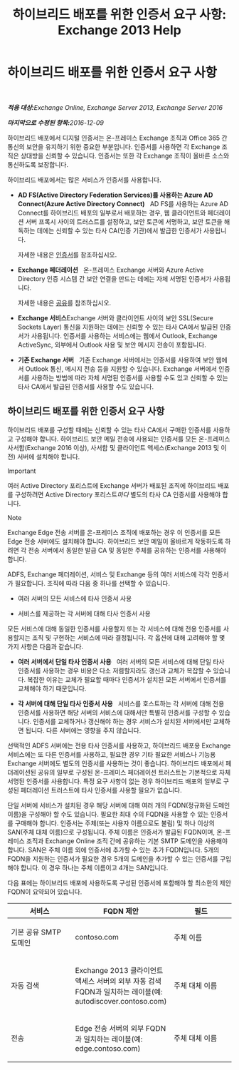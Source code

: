 ﻿---
title: '하이브리드 배포를 위한 인증서 요구 사항: Exchange 2013 Help'
TOCTitle: 하이브리드 배포를 위한 인증서 요구 사항
ms:assetid: 48d532cc-29f9-4009-9d2d-f19a9c13c320
ms:mtpsurl: https://technet.microsoft.com/ko-kr/library/Hh563848(v=EXCHG.150)
ms:contentKeyID: 50484629
ms.date: 01/10/2018
mtps_version: v=EXCHG.150
ms.translationtype: HT
---

# 하이브리드 배포를 위한 인증서 요구 사항

 

_<strong>적용 대상:</strong>Exchange Online, Exchange Server 2013, Exchange Server 2016_

_<strong>마지막으로 수정된 항목:</strong>2016-12-09_

하이브리드 배포에서 디지털 인증서는 온-프레미스 Exchange 조직과 Office 365 간 통신의 보안을 유지하기 위한 중요한 부분입니다. 인증서를 사용하면 각 Exchange 조직은 상대방을 신뢰할 수 있습니다. 인증서는 또한 각 Exchange 조직이 올바른 소스와 통신하도록 보장합니다.

하이브리드 배포에서는 많은 서비스가 인증서를 사용합니다.

  - **AD FS(Active Directory Federation Services)를 사용하는 Azure AD Connect(Azure Active Directory Connect)**   AD FS를 사용하는 Azure AD Connect를 하이브리드 배포의 일부로서 배포하는 경우, 웹 클라이언트와 페더레이션 서버 프록시 사이의 트러스트를 설정하고, 보안 토큰에 서명하고, 보안 토큰을 해독하는 데에는 신뢰할 수 있는 타사 CA(인증 기관)에서 발급한 인증서가 사용됩니다.
    
    자세한 내용은 [인증서](http://go.microsoft.com/fwlink/p/?linkid=205993)를 참조하십시오.

  - **Exchange 페더레이션**   온-프레미스 Exchange 서버와 Azure Active Directory 인증 시스템 간 보안 연결을 만드는 데에는 자체 서명된 인증서가 사용됩니다.
    
    자세한 내용은 [공유](https://technet.microsoft.com/ko-kr/library/dd638083\(v=exchg.150\))를 참조하십시오.

  - **Exchange 서비스**Exchange 서버와 클라이언트 사이의 보안 SSL(Secure Sockets Layer) 통신을 지원하는 데에는 신뢰할 수 있는 타사 CA에서 발급된 인증서가 사용됩니다. 인증서를 사용하는 서비스에는 웹에서 Outlook, Exchange ActiveSync, 외부에서 Outlook 사용 및 보안 메시지 전송이 포함됩니다.

  - **기존 Exchange 서버**   기존 Exchange 서버에서는 인증서를 사용하여 보안 웹에서 Outlook 통신, 메시지 전송 등을 지원할 수 있습니다. Exchange 서버에서 인증서를 사용하는 방법에 따라 자체 서명된 인증서를 사용할 수도 있고 신뢰할 수 있는 타사 CA에서 발급된 인증서를 사용할 수도 있습니다.

## 하이브리드 배포를 위한 인증서 요구 사항

하이브리드 배포를 구성할 때에는 신뢰할 수 있는 타사 CA에서 구매한 인증서를 사용하고 구성해야 합니다. 하이브리드 보안 메일 전송에 사용되는 인증서를 모든 온-프레미스 사서함(Exchange 2016 이상), 사서함 및 클라이언트 액세스(Exchange 2013 및 이전) 서버에 설치해야 합니다.


> [!IMPORTANT]
> 여러 Active Directory 포리스트에 Exchange 서버가 배포된 조직에 하이브리드 배포를 구성하려면 Active Directory 포리스트<EM>마다</EM> 별도의 타사 CA 인증서를 사용해야 합니다.




> [!NOTE]
> Exchange Edge 전송 서버를 온-프레미스 조직에 배포하는 경우 이 인증서를 모든 Edge 전송 서버에도 설치해야 합니다. 하이브리드 보안 메일이 올바르게 작동하도록 하려면 각 전송 서버에서 동일한 발급 CA 및 동일한 주체를 공유하는 인증서를 사용해야 합니다.



ADFS, Exchange 페더레이션, 서비스 및 Exchange 등의 여러 서비스에 각각 인증서가 필요합니다. 조직에 따라 다음 중 하나를 선택할 수 있습니다.

  - 여러 서버의 모든 서비스에 타사 인증서 사용

  - 서비스를 제공하는 각 서버에 대해 타사 인증서 사용

모든 서비스에 대해 동일한 인증서를 사용할지 또는 각 서비스에 대해 전용 인증서를 사용할지는 조직 및 구현하는 서비스에 따라 결정됩니다. 각 옵션에 대해 고려해야 할 몇 가지 사항은 다음과 같습니다.

  - **여러 서버에서 단일 타사 인증서 사용**   여러 서버의 모든 서비스에 대해 단일 타사 인증서를 사용하는 경우 비용은 다소 저렴할지라도 갱신과 교체가 복잡할 수 있습니다. 복잡한 이유는 교체가 필요할 때마다 인증서가 설치된 모든 서버에서 인증서를 교체해야 하기 때문입니다.

  - **각 서버에 대해 단일 타사 인증서 사용**   서비스를 호스트하는 각 서버에 대해 전용 인증서를 사용하면 해당 서버의 서비스에 대해서만 특별히 인증서를 구성할 수 있습니다. 인증서를 교체하거나 갱신해야 하는 경우 서비스가 설치된 서버에서만 교체하면 됩니다. 다른 서버에는 영향을 주지 않습니다.

선택적인 ADFS 서버에는 전용 타사 인증서를 사용하고, 하이브리드 배포용 Exchange 서비스에는 또 다른 인증서를 사용하고, 필요한 경우 기타 필요한 서비스나 기능용 Exchange 서버에도 별도의 인증서를 사용하는 것이 좋습니다. 하이브리드 배포에서 페더레이션된 공유의 일부로 구성된 온-프레미스 페더레이션 트러스트는 기본적으로 자체 서명된 인증서를 사용합니다. 특정 요구 사항이 없는 경우 하이브리드 배포의 일부로 구성된 페더레이션 트러스트에 타사 인증서를 사용할 필요가 없습니다.

단일 서버에 서비스가 설치된 경우 해당 서버에 대해 여러 개의 FQDN(정규화된 도메인 이름)을 구성해야 할 수도 있습니다. 필요한 최대 수의 FQDN을 사용할 수 있는 인증서를 구매해야 합니다. 인증서는 주체(또는 사용자 이름으로도 불림) 및 하나 이상의 SAN(주체 대체 이름)으로 구성됩니다. 주체 이름은 인증서가 발급된 FQDN이며, 온-프레미스 조직과 Exchange Online 조직 간에 공유하는 기본 SMTP 도메인을 사용해야 합니다. SAN은 주체 이름 외에 인증서에 추가할 수 있는 추가 FQDN입니다. 5개의 FQDN을 지원하는 인증서가 필요한 경우 5개의 도메인을 추가할 수 있는 인증서를 구입해야 합니다. 이 경우 하나는 주체 이름이고 4개는 SAN입니다.

다음 표에는 하이브리드 배포에 사용하도록 구성된 인증서에 포함해야 할 최소한의 제안 FQDN이 요약되어 있습니다.


<table>
<colgroup>
<col style="width: 33%" />
<col style="width: 33%" />
<col style="width: 33%" />
</colgroup>
<thead>
<tr class="header">
<th>서비스</th>
<th>FQDN 제안</th>
<th>필드</th>
</tr>
</thead>
<tbody>
<tr class="odd">
<td><p>기본 공유 SMTP 도메인</p></td>
<td><p>contoso.com</p></td>
<td><p>주체 이름</p></td>
</tr>
<tr class="even">
<td><p>자동 검색</p></td>
<td><p>Exchange 2013 클라이언트 액세스 서버의 외부 자동 검색 FQDN과 일치하는 레이블(예: autodiscover.contoso.com)</p></td>
<td><p>주체 대체 이름</p></td>
</tr>
<tr class="odd">
<td><p>전송</p></td>
<td><p>Edge 전송 서버의 외부 FQDN과 일치하는 레이블(예: edge.contoso.com)</p></td>
<td><p>주체 대체 이름</p></td>
</tr>
</tbody>
</table>

